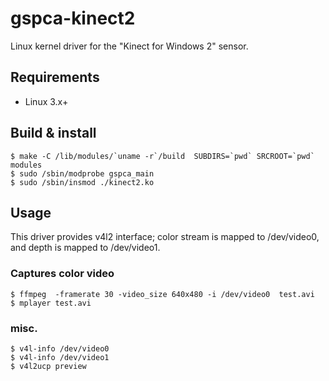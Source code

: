 # gspca-kinect2

Linux kernel driver for the "Kinect for Windows 2" sensor.

## Requirements ##
* Linux 3.x+

## Build & install

```
$ make -C /lib/modules/`uname -r`/build  SUBDIRS=`pwd` SRCROOT=`pwd` modules  
$ sudo /sbin/modprobe gspca_main  
$ sudo /sbin/insmod ./kinect2.ko  
```

## Usage

This driver provides v4l2 interface; color stream is mapped to /dev/video0, and depth is mapped to /dev/video1.

### Captures color video

```
$ ffmpeg  -framerate 30 -video_size 640x480 -i /dev/video0  test.avi  
$ mplayer test.avi  
```
### misc.

```
$ v4l-info /dev/video0  
$ v4l-info /dev/video1  
$ v4l2ucp preview  
```
